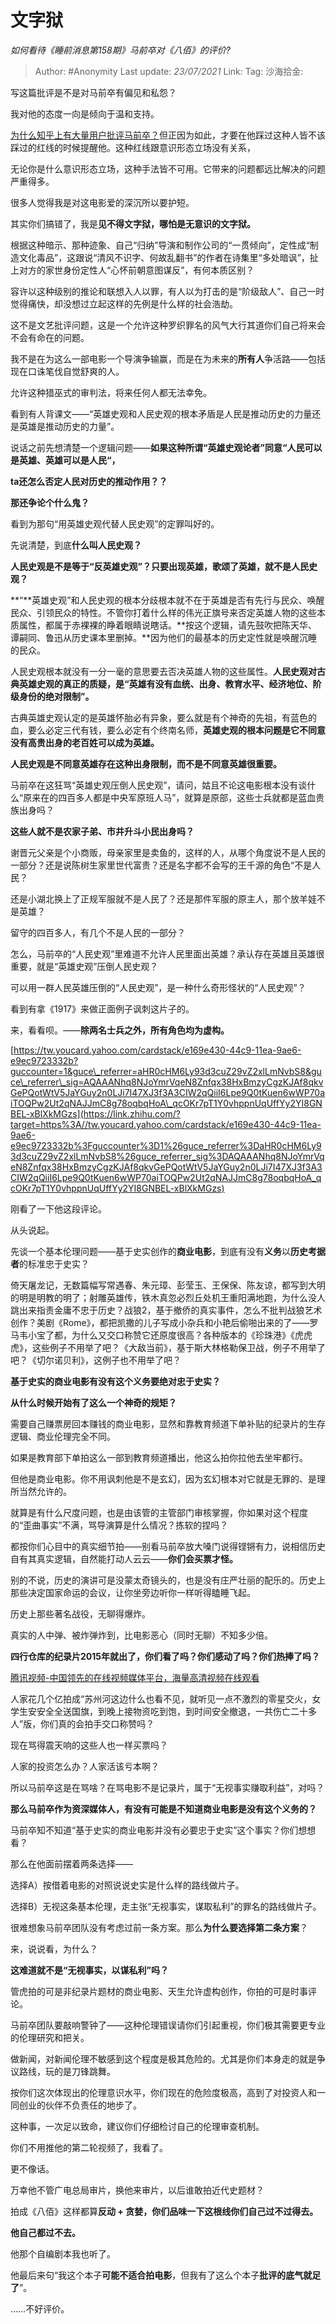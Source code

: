 # 文字狱
*如何看待《睡前消息第158期》马前卒对《八佰》的评价?*

> Author: #Anonymity
> Last update: *23/07/2021*
> Link:
> Tag:
> 沙海拾金:

写这篇批评是不是对马前卒有偏见和私怨？

我对他的态度一向是倾向于温和支持。

[为什么知乎上有大量用户批评马前卒？](https://www.zhihu.com/question/53465053/answer/526045026)但正因为如此，才要在他踩过这种人皆不该踩过的红线的时候提醒他。这种红线跟意识形态立场没有关系，

无论你是什么意识形态立场，这种手法皆不可用。它带来的问题都远比解决的问题严重得多。

很多人觉得我是对这电影爱的深沉所以要护短。

其实你们搞错了，我是**见不得文字狱，哪怕是无意识的文字狱。**

根据这种暗示、那种迹象、自己“归纳”导演和制作公司的“一贯倾向”，定性成“制造文化毒品”，这跟说“清风不识字、何故乱翻书”的作者在诗集里“多处暗讽”，扯上对方的家世身份定性人“心怀前朝意图谋反”，有何本质区别？

容许以这种级别的推论和联想入人以罪，有人以为打击的是“阶级敌人”、自己一时觉得痛快，却没想过立起这样的先例是什么样的社会浩劫。

这不是文艺批评问题，这是一个允许这种罗织罪名的风气大行其道你们自己将来会不会有命在的问题。

我不是在为这么一部电影一个导演争输赢，而是在为未来的**所有人**争活路——包括现在口诛笔伐自觉舒爽的人。

允许这种猎巫式的审判法，将来任何人都无法幸免。

看到有人背课文——“英雄史观和人民史观的根本矛盾是人民是推动历史的力量还是英雄是推动历史的力量”。

说话之前先想清楚一个逻辑问题——**如果这种所谓“英雄史观论者”同意“人民可以是英雄、英雄可以是人民“，**

**ta还怎么否定人民对历史的推动作用？？**

**那还争论个什么鬼？**

看到为那句“用英雄史观代替人民史观”的定罪叫好的。

先说清楚，到底**什么叫人民史观？**

**人民史观是不是等于“反英雄史观”？只要出现英雄，歌颂了英雄，就不是人民史观？**

**“**英雄史观”和人民史观的根本分歧根本就不在于英雄是否有先行与民众、唤醒民众、引领民众的特性。不管你打着什么样的伟光正旗号来否定英雄人物的这些本质属性，都属于赤裸裸的睁着眼睛说瞎话。**按这个逻辑，请先鼓吹把陈天华、谭嗣同、鲁迅从历史课本里删掉。**因为他们的最基本的历史定性就是唤醒沉睡的民众。

人民史观根本就没有一分一毫的意思要去否决英雄人物的这些属性。**人民史观对古典英雄史观的真正的质疑，是“英雄有没有血统、出身、教育水平、经济地位、阶级身份的绝对限制”。**

古典英雄史观认定的是英雄怀胎必有异象，要么就是有个神奇的先祖，有蓝色的血，要么必定三代有钱，要么必定有个终南名师，**英雄史观的根本问题是它不同意没有高贵出身的老百姓可以成为英雄。**

**人民史观是不同意英雄存在这种出身限制，而不是不同意英雄很重要。**

马前卒在这狂骂“英雄史观压倒人民史观”，请问，姑且不论这电影根本没有谈什么“原来在的四百多人都是中央军原班人马”，就算是原部，这些士兵就都是蓝血贵族出身吗？

**这些人就不是农家子弟、市井升斗小民出身吗？**

谢晋元父亲是个小商贩，母亲家里是卖鱼的，这样的人，从哪个角度说不是人民的一部分？还是说陈树生家里世代富贵？还是名字都不会写的王千源的角色“不是人民？

还是小湖北换上了正规军服就不是人民了？还是那件军服的原主人，那个放羊娃不是英雄？

留守的四百多人，有几个不是人民的一部分？

怎么，马前卒的“人民史观”里难道不允许人民里面出英雄？承认存在英雄且英雄很重要，就是“英雄史观”压倒人民史观？

可以用一群人民英雄压倒的“人民史观”，是一种什么奇形怪状的“人民史观”？

看到有拿《1917》来做正面例子讽刺这片子的。

来，看看呗。——**除两名士兵之外，所有角色均为虚构。**

[https://tw.youcard.yahoo.com/cardstack/e169e430-44c9-11ea-9ae6-e9ec9723332b?guccounter=1&guce\_referrer=aHR0cHM6Ly93d3cuZ29vZ2xlLmNvbS8&guce\_referrer\_sig=AQAAANhq8NJoYmrVqeN8Znfqx38HxBmzyCgzKJAf8qkvGePQotWtV5JaYGuy2n0LJi7I47XJ3f3A3CIW2qQiiI6Lpe9Q0tKuen6wWP70aiTOQPw2Ut2qNAJJmC8g78oqbqHoA\_qcOKr7pT1Y0vhppnUqUffYy2YI8GNBEL-xBlXkMGzs](https://link.zhihu.com/?target=https%3A//tw.youcard.yahoo.com/cardstack/e169e430-44c9-11ea-9ae6-e9ec9723332b%3Fguccounter%3D1%26guce_referrer%3DaHR0cHM6Ly93d3cuZ29vZ2xlLmNvbS8%26guce_referrer_sig%3DAQAAANhq8NJoYmrVqeN8Znfqx38HxBmzyCgzKJAf8qkvGePQotWtV5JaYGuy2n0LJi7I47XJ3f3A3CIW2qQiiI6Lpe9Q0tKuen6wWP70aiTOQPw2Ut2qNAJJmC8g78oqbqHoA_qcOKr7pT1Y0vhppnUqUffYy2YI8GNBEL-xBlXkMGzs)

刚看了一下他这段评论。

从头说起。

先谈一个基本伦理问题——基于史实创作的**商业电影**，到底有没有**义务**以**历史考据者**的标准忠于史实？

倚天屠龙记，无数篇幅写常遇春、朱元璋、彭莹玉、王保保、陈友谅，都写到大明的明是明教的明了；射雕英雄传，铁木真忽必烈丘处机王重阳满地跑，为什么没人跳出来指责金庸不忠于历史？战狼2，基于撤侨的真实事件，怎么不批判战狼艺术创作？美剧《Rome》，都把凯撒的儿子写成小杂兵和小艳后偷啪出来的了——罗马韦小宝了都，为什么又交口称赞它还原度很高？各种版本的《珍珠港》《虎虎虎》，这些例子不用举了吧？《大敌当前》，基于斯大林格勒保卫战，例子不用举了吧？《切尔诺贝利》，这例子也不用举了吧？

**基于史实的商业电影有没有这个义务要绝对忠于史实？**

**从什么时候开始有了这么一个神奇的规矩？**

需要自己赚票房回本赚钱的商业电影，显然和靠教育频道下单补贴的纪录片的生存逻辑、商业伦理完全不同。

如果是教育部下单拍这么一部到教育频道播出，他这么拍你拉他去坐牢都行。

但他是商业电影。你不用讽刺他是不是玄幻，因为玄幻根本对它就是无罪的、是理所当然允许的。

就算是有什么尺度问题，也是由该管的主管部门审核掌握，你如果对这个程度的“歪曲事实”不满，骂导演算是什么情况？拣软的捏吗？

都按你们心目中的真实细节拍——别看马前卒放大嗓门说得铿锵有力，说相信历史自有其真实逻辑，自然能打动人云云——**你们会买票才怪。**

别的不说，历史的演讲可是没蒙太奇镜头的，也是没有庄严壮丽的配乐的。历史上那些决定国家命运的会议，让你坐旁边听你一样听得瞌睡飞起。

历史上那些著名战役，无聊得爆炸。

真实的人中弹、被炸弹炸到，比电影恶心（同时无聊）不知多少倍。

**四行仓库的纪录片2015年就出了，你们看了吗？你们感动了吗？你们热捧了吗？**

[腾讯视频-中国领先的在线视频媒体平台，海量高清视频在线观看](https://link.zhihu.com/?target=http%3A//m.v.qq.com/page/z/0/r/z0017jbs3wr.html)

人家花几个亿拍成“苏州河这边什么也看不见，就听见一点不激烈的零星交火，女学生安安全全送国旗，到晚上接物资吃到饱，到时间安全撤退，一共伤亡二十多人”版，你们真的会拍手交口称赞吗？

现在骂得震天响的这些人也一样买票吗？

人家的投资怎么办？人家活该亏本啊？

所以马前卒这是在骂啥？在骂电影不是记录片，属于“无视事实赚取利益”，对吗？

**那么马前卒作为资深媒体人，有没有可能是不知道商业电影是没有这个义务的？**

马前卒知不知道“基于史实的商业电影并没有必要忠于史实”这个事实？你们想想看？

那么在他面前摆着两条选择——

选择A）按借着电影的对照说说史实是什么样的路线做片子。

选择B）无视这条基本伦理，走主张“无视事实，谋取私利”的罪名的路线做片子。

很难想象马前卒团队没有考虑过前一条方案。那么**为什么要选择第二条方案**？

来，说说看，为什么？

**这难道就不是“无视事实，以谋私利”吗？**

管虎拍的可是非纪录片题材的商业电影、天生允许虚构创作，你拍的可是时事评论。

马前卒团队要敲响警钟了——这种伦理错误请你们引起重视，你们极其需要更专业的伦理研究和把关。

做新闻，对新闻伦理不敏感到这个程度是极其危险的。尤其是你们本身走的就是争议路线，玩的是刀锋跳舞。

按你们这次体现出的伦理意识水平，你们现在的危险度极高，高到了对投资人和一同创业的伙伴不负责任的地步了。

这种事，一次足以致命，建议你们仔细检讨自己的伦理审查机制。

你们不用推他的第二轮视频了，我看了。

更不像话。

万幸他不管广电总局审片，换他来审片，以后谁敢拍近代史题材？

拍成《八佰》这样都算**反动 + 贪婪，你们品味一下这根线你们自己过不过得去。**

**他自己都过不去。**

他那个自编剧本我也听了。

他最后来句“我这个本子**可能不适合拍电影**，但我有了这么个本子**批评的底气就足了**”。

……不好评价。
